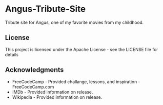 # Angus-Tribute-Site
Tribute site for Angus, one of my favorite movies from my childhood.

## License
This project is licensed under the Apache License - see the LICENSE file for details

## Acknowledgments
* FreeCodeCamp - Provided challange, lessons, and inspiration - FreeCodeCamp.com
* IMDb - Provided information on release.
* Wikipedia - Provided information on release.
